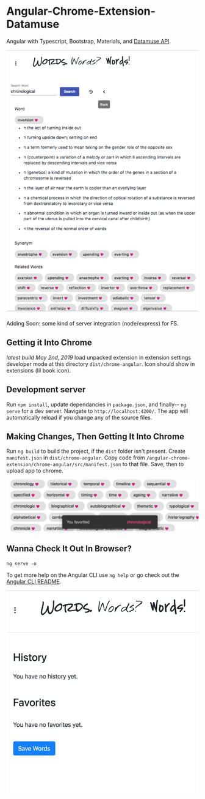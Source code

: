 



# Angular-Chrome-Extension-Datamuse

Angular with Typescript, Bootstrap, Materials, and [Datamuse API](https://www.datamuse.com/api/).

![](words1.png)

Adding Soon: some kind of server integration (node/express) for FS.

## Getting it Into Chrome

*latest build May 2nd, 2019*
load unpacked extension in extension settings developer mode at this directory  `dist/chrome-angular`. Icon should show in extensions (lil book icon).

## Development server

Run `npm install`, update dependancies in `package.json`, and finally-- `ng serve` for a dev server. Navigate to `http://localhost:4200/`. The app will automatically reload if you change any of the source files. 

## Making Changes, Then Getting It Into Chrome

Run `ng build` to build the project, if the `dist` folder isn't present. Create `manifest.json` in `dist/chrome-angular`. Copy code from `/angular-chrome-extension/chrome-angular/src/manifest.json` to that file. Save, then to upload app to chrome.

![](words2.png)

## Wanna Check It Out In Browser?

`ng serve -o`

To get more help on the Angular CLI use `ng help` or go check out the [Angular CLI README](https://github.com/angular/angular-cli/blob/master/README.md).

![](words3.png)